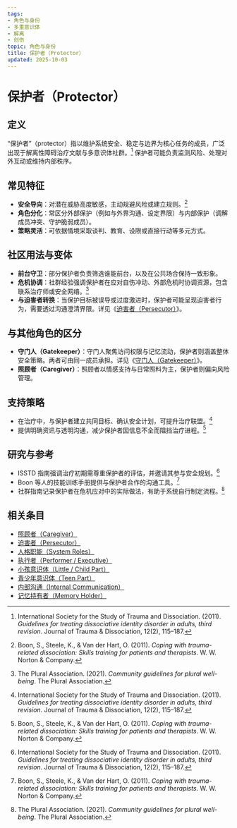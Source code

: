 ```yaml
---
tags:
- 角色与身份
- 多重意识体
- 解离
- 创伤
topic: 角色与身份
title: 保护者（Protector）
updated: 2025-10-03
---
```



# 保护者（Protector）

## 定义

“保护者”（protector）指以维护系统安全、稳定与边界为核心任务的成员，广泛出现于解离性障碍治疗文献与多意识体社群。[^isstd2011] 保护者可能负责监测风险、处理对外互动或维持内部秩序。

## 常见特征

- **安全导向**：对潜在威胁高度敏感，主动规避风险或建立规则。[^boon2011]
- **角色分化**：常区分外部保护（例如与外界沟通、设定界限）与内部保护（调解成员冲突、守护脆弱成员）。
- **策略灵活**：可依据情境采取谈判、教育、设限或直接行动等多元方式。

## 社区用法与变体

- **前台守卫**：部分保护者负责筛选谁能前台，以及在公共场合保持一致形象。
- **危机协调**：社群经验强调保护者在应对自伤冲动、外部危机时协调资源，包含联系治疗师或安全网络。[^thepluralassociation2021]
- **与迫害者转换**：当保护目标被误导或过度激进时，保护者可能呈现迫害者行为，需要透过沟通澄清界限。详见《[迫害者（Persecutor）](Persecutor.md)》。

## 与其他角色的区分

- **守门人（Gatekeeper）**：守门人聚焦访问权限与记忆流动，保护者则涵盖整体安全策略。两者可由同一成员承担。详见《[守门人（Gatekeeper）](Gatekeeper.md)》。
- **照顾者（Caregiver）**：照顾者以情感支持与日常照料为主，保护者则偏向风险管理。

## 支持策略

- 在治疗中，与保护者建立共同目标、确认安全计划，可提升治疗联盟。[^isstd2011]
- 提供明确资讯与透明沟通，减少保护者因信息不全而阻挡治疗进程。[^boon2011]

## 研究与参考

- ISSTD 指南强调治疗初期需尊重保护者的评估，并邀请其参与安全规划。[^isstd2011]
- Boon 等人的技能训练手册提供与保护者合作的沟通工具。[^boon2011]
- 社群指南记录保护者在危机应对中的实际做法，有助于系统自行制定流程。[^thepluralassociation2021]

[^isstd2011]: International Society for the Study of Trauma and Dissociation. (2011). *Guidelines for treating dissociative identity disorder in adults, third revision*. Journal of Trauma & Dissociation, 12(2), 115–187.
[^boon2011]: Boon, S., Steele, K., & Van der Hart, O. (2011). *Coping with trauma-related dissociation: Skills training for patients and therapists*. W. W. Norton & Company.
[^thepluralassociation2021]: The Plural Association. (2021). *Community guidelines for plural well-being*. The Plural Association.

## 相关条目

- [照顾者（Caregiver）](Caregiver.md)
- [迫害者（Persecutor）](Persecutor.md)
- [人格职能（System Roles）](System-Roles.md)
- [执行者（Performer / Executive）](Performer-Executive.md)
- [小孩意识体（Little / Child Part）](Little.md)
- [青少年意识体（Teen Part）](Teen.md)
- [内部沟通（Internal Communication）](Internal-Communication.md)
- [记忆持有者（Memory Holder）](Memory-Holder.md)
